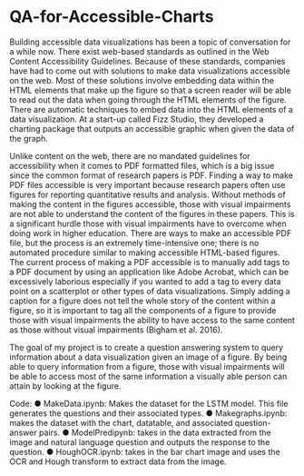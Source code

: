 # QA-for-Accessible-Charts

Building accessible data visualizations has been a topic of conversation for a while now.
There exist web-based standards as outlined in the Web Content Accessibility
Guidelines. Because of these standards, companies have had to come out with
solutions to make data visualizations accessible on the web. Most of these solutions
involve embedding data within the HTML elements that make up the figure so that a
screen reader will be able to read out the data when going through the HTML elements
of the figure. There are automatic techniques to embed data into the HTML elements of
a data visualization. At a start-up called Fizz Studio, they developed a charting package
that outputs an accessible graphic when given the data of the graph.


Unlike content on the web, there are no mandated guidelines for accessibility when it
comes to PDF formatted files, which is a big issue since the common format of research
papers is PDF. Finding a way to make PDF files accessible is very important because
research papers often use figures for reporting quantitative results and analysis. Without
methods of making the content in the figures accessible, those with visual impairments
are not able to understand the content of the figures in these papers. This is a
significant hurdle those with visual impairments have to overcome when doing work in
higher education. There are ways to make an accessible PDF file, but the process is an
extremely time-intensive one; there is no automated procedure similar to making
accessible HTML-based figures. The current process of making a PDF accessible is to
manually add tags to a PDF document by using an application like Adobe Acrobat,
which can be excessively laborious especially if you wanted to add a tag to every data
point on a scatterplot or other types of data visualizations. Simply adding a caption for a
figure does not tell the whole story of the content within a figure, so it is important to tag
all the components of a figure to provide those with visual impairments the ability to
have access to the same content as those without visual impairments (Bigham et al.
2016).


The goal of my project is to create a question answering system to query information
about a data visualization given an image of a figure. By being able to query information
from a figure, those with visual impairments will be able to access most of the same
information a visually able person can attain by
looking at the figure.

Code:
  ● MakeData.ipynb: Makes the dataset for the LSTM model. This file generates the
  questions and their associated types.
  ● Makegraphs.ipynb: makes the dataset with the chart, datatable, and associated
  question-answer pairs.
  ● ModelPredipynb: takes in the data extracted from the image and natural
  language question and outputs the response to the question.
  ● HoughOCR.ipynb: takes in the bar chart image and uses the OCR and Hough
  transform to extract data from the image.

